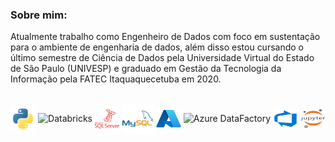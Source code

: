 ### Sobre mim: 

Atualmente trabalho como Engenheiro de Dados com foco em sustentação para o ambiente de engenharia de dados, além disso estou cursando o último semestre de Ciência de Dados pela Universidade Virtual do Estado de São Paulo (UNIVESP) e graduado em Gestão da Tecnologia da Informação pela FATEC Itaquaquecetuba em 2020.

##
<div style="display: inline_block" align = "center">
  <img align="center" alt="Python" height="40" width="40" src="https://raw.githubusercontent.com/devicons/devicon/master/icons/python/python-original.svg">
  <img align="center" alt="Databricks" height="35" width="35" src="https://registry.npmmirror.com/@lobehub/icons-static-png/latest/files/dark/dbrx-color.png">
  <img align="center" alt="SQLServer" height="40" width="40" src="https://github.com/devicons/devicon/blob/master/icons/microsoftsqlserver/microsoftsqlserver-plain-wordmark.svg"/>
  <img align="center" alt="MySQL" height="50" width="50" src="https://github.com/devicons/devicon/blob/master/icons/mysql/mysql-original-wordmark.svg">
  <img align="center" alt="Azure" height="30" width="40" src="https://github.com/devicons/devicon/blob/master/icons/azure/azure-original.svg">
  <img align="center" alt="Azure DataFactory" height="30" width="40" src="https://code.benco.io/icon-collection/azure-icons/Data-Factory.svg">
  <img align="center" alt="Azure DevOps" height="30" width="40" src="https://raw.githubusercontent.com/devicons/devicon/ca28c779441053191ff11710fe24a9e6c23690d6/icons/azuredevops/azuredevops-plain.svg">
  <img align="center" alt="Azure DevOps" height="30" width="40" src="https://github.com/devicons/devicon/blob/master/icons/jupyter/jupyter-original-wordmark.svg">
</div>


